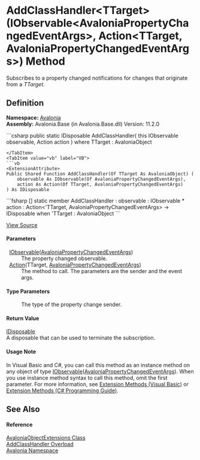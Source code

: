 # AddClassHandler&lt;TTarget&gt;(IObservable&lt;AvaloniaPropertyChangedEventArgs&gt;, Action&lt;TTarget, AvaloniaPropertyChangedEventArgs&gt;) Method


Subscribes to a property changed notifications for changes that originate from a *TTarget*.



## Definition
**Namespace:** <a href="N_Avalonia">Avalonia</a>  
**Assembly:** Avalonia.Base (in Avalonia.Base.dll) Version: 11.2.0

<Tabs groupId="api-code-preview">
<TabItem value="csharp" label="C#">
```csharp
public static IDisposable AddClassHandler<TTarget>(
	this IObservable<AvaloniaPropertyChangedEventArgs> observable,
	Action<TTarget, AvaloniaPropertyChangedEventArgs> action
)
where TTarget : AvaloniaObject

```
</TabItem>
<TabItem value="vb" label="VB">
```vb
<ExtensionAttribute>
Public Shared Function AddClassHandler(Of TTarget As AvaloniaObject) ( 
	observable As IObservable(Of AvaloniaPropertyChangedEventArgs),
	action As Action(Of TTarget, AvaloniaPropertyChangedEventArgs)
) As IDisposable
```
</TabItem>
<TabItem value="fsharp" label="F#">
```fsharp
[<ExtensionAttribute>]
static member AddClassHandler : 
        observable : IObservable<AvaloniaPropertyChangedEventArgs> * 
        action : Action<'TTarget, AvaloniaPropertyChangedEventArgs> -> IDisposable  when 'TTarget : AvaloniaObject
```
</TabItem>
</Tabs>



<a href="https://github.com/AvaloniaUI/Avalonia/tree/master/src/Avalonia.Base/AvaloniaObjectExtensions.cs#L338" title="View the source code">View Source</a>



#### Parameters
<dl><dt>  <a href="https://learn.microsoft.com/dotnet/api/system.iobservable-1" target="_blank" rel="noopener noreferrer">IObservable</a>(<a href="T_Avalonia_AvaloniaPropertyChangedEventArgs">AvaloniaPropertyChangedEventArgs</a>)</dt><dd>The property changed observable.</dd><dt>  <a href="https://learn.microsoft.com/dotnet/api/system.action-2" target="_blank" rel="noopener noreferrer">Action</a>(TTarget, <a href="T_Avalonia_AvaloniaPropertyChangedEventArgs">AvaloniaPropertyChangedEventArgs</a>)</dt><dd>The method to call. The parameters are the sender and the event args.</dd></dl>

#### Type Parameters
<dl><dt /><dd>The type of the property change sender.</dd></dl>

#### Return Value
<a href="https://learn.microsoft.com/dotnet/api/system.idisposable" target="_blank" rel="noopener noreferrer">IDisposable</a>  
A disposable that can be used to terminate the subscription.

#### Usage Note
In Visual Basic and C#, you can call this method as an instance method on any object of type <a href="https://learn.microsoft.com/dotnet/api/system.iobservable-1" target="_blank" rel="noopener noreferrer">IObservable</a>(<a href="T_Avalonia_AvaloniaPropertyChangedEventArgs">AvaloniaPropertyChangedEventArgs</a>). When you use instance method syntax to call this method, omit the first parameter. For more information, see <a href="https://docs.microsoft.com/dotnet/visual-basic/programming-guide/language-features/procedures/extension-methods" target="_blank" rel="noopener noreferrer">Extension Methods (Visual Basic)</a> or <a href="https://docs.microsoft.com/dotnet/csharp/programming-guide/classes-and-structs/extension-methods" target="_blank" rel="noopener noreferrer">Extension Methods (C# Programming Guide)</a>.

## See Also


#### Reference
<a href="T_Avalonia_AvaloniaObjectExtensions">AvaloniaObjectExtensions Class</a>  
<a href="Overload_Avalonia_AvaloniaObjectExtensions_AddClassHandler">AddClassHandler Overload</a>  
<a href="N_Avalonia">Avalonia Namespace</a>  

